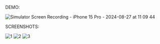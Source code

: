 DEMO:

![Simulator Screen Recording - iPhone 15 Pro - 2024-08-27 at 11 09 44](https://github.com/user-attachments/assets/60c50cd3-081a-4445-ae67-764b9db982ee)

SCREENSHOTS:

![1](https://github.com/user-attachments/assets/b70fac72-90e9-490a-81ec-921e343e2bed)
![2](https://github.com/user-attachments/assets/d332a65c-1371-4d4c-8528-b95fabd1f2f7)
![3](https://github.com/user-attachments/assets/49ffce02-fd0c-4606-bd26-bc5efb118fc3)
